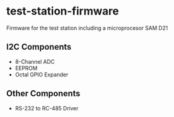 # test-station-firmware
Firmware for the test station including a microprocesor SAM D21

## I2C Components
* 8-Channel ADC
* EEPROM
* Octal GPIO Expander

## Other Components
* RS-232 to RC-485 Driver
